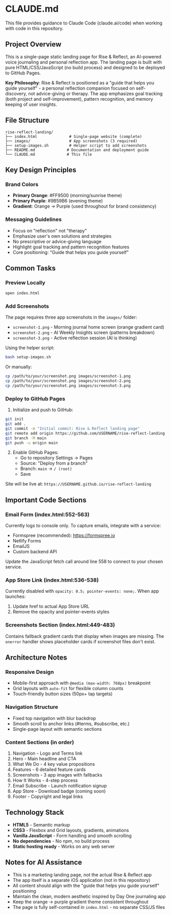 # CLAUDE.md

This file provides guidance to Claude Code (claude.ai/code) when working with code in this repository.

## Project Overview

This is a single-page static landing page for Rise & Reflect, an AI-powered voice journaling and personal reflection app. The landing page is built with pure HTML/CSS/JavaScript (no build process) and designed to be deployed to GitHub Pages.

**Key Philosophy**: Rise & Reflect is positioned as a "guide that helps you guide yourself" - a personal reflection companion focused on self-discovery, not advice-giving or therapy. The app emphasizes goal tracking (both project and self-improvement), pattern recognition, and memory keeping of user insights.

## File Structure

```
rise-reflect-landing/
├── index.html              # Single-page website (complete)
├── images/                 # App screenshots (3 required)
├── setup-images.sh         # Helper script to add screenshots
├── README.md              # Documentation and deployment guide
└── CLAUDE.md              # This file
```

## Key Design Principles

### Brand Colors
- **Primary Orange**: #FF9500 (morning/sunrise theme)
- **Primary Purple**: #9B59B6 (evening theme)
- **Gradient**: Orange → Purple (used throughout for brand consistency)

### Messaging Guidelines
- Focus on "reflection" not "therapy"
- Emphasize user's own solutions and strategies
- No prescriptive or advice-giving language
- Highlight goal tracking and pattern recognition features
- Core positioning: "Guide that helps you guide yourself"

## Common Tasks

### Preview Locally
```bash
open index.html
```

### Add Screenshots
The page requires three app screenshots in the `images/` folder:
- `screenshot-1.png` - Morning journal home screen (orange gradient card)
- `screenshot-2.png` - AI Weekly Insights screen (patterns breakdown)
- `screenshot-3.png` - Active reflection session (AI is thinking)

Using the helper script:
```bash
bash setup-images.sh
```

Or manually:
```bash
cp /path/to/your/screenshot.png images/screenshot-1.png
cp /path/to/your/screenshot.png images/screenshot-2.png
cp /path/to/your/screenshot.png images/screenshot-3.png
```

### Deploy to GitHub Pages

1. Initialize and push to GitHub:
```bash
git init
git add .
git commit -m "Initial commit: Rise & Reflect landing page"
git remote add origin https://github.com/USERNAME/rise-reflect-landing.git
git branch -M main
git push -u origin main
```

2. Enable GitHub Pages:
   - Go to repository Settings → Pages
   - Source: "Deploy from a branch"
   - Branch: `main` → `/ (root)`
   - Save

Site will be live at: `https://USERNAME.github.io/rise-reflect-landing`

## Important Code Sections

### Email Form (index.html:552-563)
Currently logs to console only. To capture emails, integrate with a service:
- Formspree (recommended): https://formspree.io
- Netlify Forms
- EmailJS
- Custom backend API

Update the JavaScript fetch call around line 558 to connect to your chosen service.

### App Store Link (index.html:536-538)
Currently disabled with `opacity: 0.5; pointer-events: none;`. When app launches:
1. Update href to actual App Store URL
2. Remove the opacity and pointer-events styles

### Screenshots Section (index.html:449-483)
Contains fallback gradient cards that display when images are missing. The `onerror` handler shows placeholder cards if screenshot files don't exist.

## Architecture Notes

### Responsive Design
- Mobile-first approach with `@media (max-width: 768px)` breakpoint
- Grid layouts with `auto-fit` for flexible column counts
- Touch-friendly button sizes (50px+ tap targets)

### Navigation Structure
- Fixed top navigation with blur backdrop
- Smooth scroll to anchor links (#terms, #subscribe, etc.)
- Single-page layout with semantic sections

### Content Sections (in order)
1. Navigation - Logo and Terms link
2. Hero - Main headline and CTA
3. What We Do - 4 key value propositions
4. Features - 6 detailed feature cards
5. Screenshots - 3 app images with fallbacks
6. How It Works - 4-step process
7. Email Subscribe - Launch notification signup
8. App Store - Download badge (coming soon)
9. Footer - Copyright and legal links

## Technology Stack

- **HTML5** - Semantic markup
- **CSS3** - Flexbox and Grid layouts, gradients, animations
- **Vanilla JavaScript** - Form handling and smooth scrolling
- **No dependencies** - No npm, no build process
- **Static hosting ready** - Works on any web server

## Notes for AI Assistance

- This is a marketing landing page, not the actual Rise & Reflect app
- The app itself is a separate iOS application (not in this repository)
- All content should align with the "guide that helps you guide yourself" positioning
- Maintain the clean, modern aesthetic inspired by Day One journaling app
- Keep the orange → purple gradient theme consistent throughout
- The page is fully self-contained in `index.html` - no separate CSS/JS files
